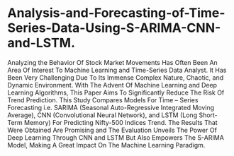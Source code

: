 # Analysis-and-Forecasting-of-Time-Series-Data-Using-S-ARIMA-CNN-and-LSTM.
Analyzing the Behavior Of Stock Market Movements Has Often Been An Area Of Interest To Machine Learning and Time-Series Data Analyst.  It Has Been Very Challenging Due To Its Immense Complex Nature, Chaotic, and Dynamic Environment. With The Advent Of Machine Learning and Deep Learning Algorithms, This Paper Aims To Significantly Reduce The Risk Of Trend Prediction. This Study Compares Models For Time – Series Forecasting i.e. SARIMA (Seasonal Auto-Regressive Integrated Moving Average), CNN (Convolutional Neural Network), and LSTM (Long Short-Term Memory) For Predicting Nifty-500 Indices Trend. The Results That Were Obtained Are Promising and The Evaluation Unveils The Power Of Deep Learning Through CNN and LSTM But Also Empowers The S-ARIMA Model, Making A Great Impact On The Machine Learning Paradigm.
